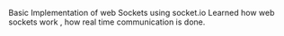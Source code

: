 Basic Implementation of web Sockets using  socket.io 
Learned how web sockets work , how real time communication is done.
